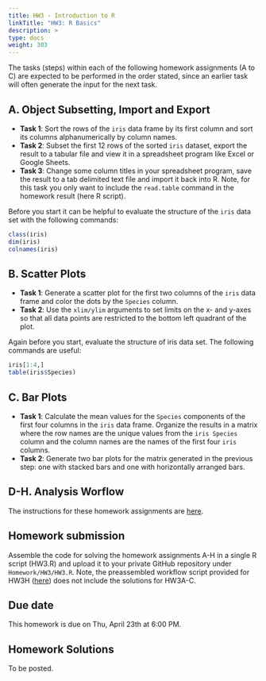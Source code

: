 ```yaml
---
title: HW3 - Introduction to R
linkTitle: "HW3: R Basics"
description: >
type: docs
weight: 303
---
```


The tasks (steps) within each of the following homework assignments (A to C) are expected to be performed in the order stated, since an earlier task will often generate the input for the next task.

## A. Object Subsetting, Import and Export

- __Task 1__: Sort the rows of the `iris` data frame by its first column and sort its columns alphanumerically by column names.
- __Task 2__: Subset the first 12 rows of the sorted `iris` dataset, export the result to a tabular file and view it in a spreadsheet program like Excel or Google Sheets. 
- __Task 3__: Change some column titles in your spreadsheet program, save the result to a tab delimited text file and import it back into R. Note, for this task you only want to include the `read.table` command in the homework result (here R script).

Before you start it can be helpful to evaluate the structure of the `iris` data set with the following commands:
```r 
class(iris)
dim(iris)
colnames(iris)
```

## B. Scatter Plots
       
- __Task 1__: Generate a scatter plot for the first two columns of the `iris` data frame and color the dots by the `Species` column.
- __Task 2__: Use the `xlim/ylim` arguments to set limits on the x- and y-axes so that all data points are restricted to the bottom left quadrant of the plot. 

Again before you start, evaluate the structure of iris data set. The following commands are useful:
```r
iris[1:4,]
table(iris$Species)
```

## C. Bar Plots
        
- __Task 1__: Calculate the mean values for the `Species` components of the first four columns in the `iris` data frame. Organize the results in a matrix where the row names are the unique values from the `iris Species` column and the column names are the names of the first four `iris` columns. 
- __Task 2__: Generate two bar plots for the matrix generated in the previous step: one with stacked bars and one with horizontally arranged bars. 

## D-H. Analysis Worflow

The instructions for these homework assignments are [here](https://girke.bioinformatics.ucr.edu/GEN242/tutorials/rbasics/rbasics/#analysis-routine).

## Homework submission

Assemble the code for solving the homework assignments A-H in a single R script (HW3.R) and upload it to your private GitHub repository under `Homework/HW3/HW3.R`. Note, the preassembled workflow script provided for HW3H ([here](https://girke.bioinformatics.ucr.edu/GEN242/tutorials/rbasics/rbasics/#export-results-and-run-entire-exercise-as-script)) does not include the solutions for HW3A-C.

## Due date

This homework is due on Thu, April 23th at 6:00 PM.

## Homework Solutions

To be posted.
